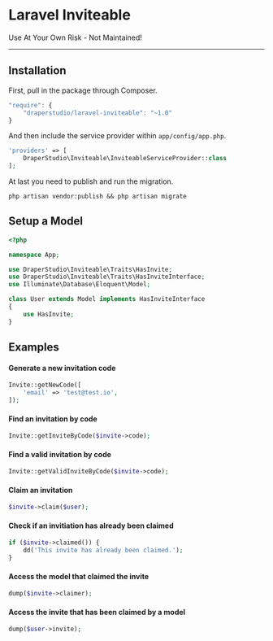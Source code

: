 # Laravel Inviteable

Use At Your Own Risk - Not Maintained!

-----

## Installation

First, pull in the package through Composer.

```js
"require": {
    "draperstudio/laravel-inviteable": "~1.0"
}
```

And then include the service provider within `app/config/app.php`.

```php
'providers' => [
    DraperStudio\Inviteable\InviteableServiceProvider::class
];
```

At last you need to publish and run the migration.

```
php artisan vendor:publish && php artisan migrate
```

## Setup a Model

```php
<?php

namespace App;

use DraperStudio\Inviteable\Traits\HasInvite;
use DraperStudio\Inviteable\Traits\HasInviteInterface;
use Illuminate\Database\Eloquent\Model;

class User extends Model implements HasInviteInterface
{
    use HasInvite;
}
```

## Examples

#### Generate a new invitation code
```php
Invite::getNewCode([
    'email' => 'test@test.io',
]);
```

#### Find an invitation by code
```php
Invite::getInviteByCode($invite->code);
```

#### Find a valid invitation by code
```php
Invite::getValidInviteByCode($invite->code);
```

#### Claim an invitation
```php
$invite->claim($user);
```

#### Check if an invitiation has already been claimed
```php
if ($invite->claimed()) {
    dd('This invite has already been claimed.');
}
```

#### Access the model that claimed the invite
```php
dump($invite->claimer);
```

#### Access the invite that has been claimed by a model
```php
dump($user->invite);
```
